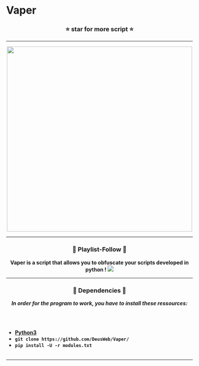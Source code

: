 # Vaper
### <p align="center">⭐ star for more script ⭐</p>

-----

<p align="center">
<img src="https://media.discordapp.net/attachments/985293771350622278/985709298501947472/4591-abyssal-specter-mobile.jpg?", width="500", height="500">
</p>

-----

### <p align="center">🦋 Playlist-Follow 🦋</p>
<p align="center">
<strong>
Vaper is a script that allows you to obfuscate your scripts developed in python !
<img src="https://media.discordapp.net/attachments/973770957464432660/985708455115509821/unknown.png?width=831&height=467">
</strong>
</p>

-----

### <p align="center">📀 Dependencies 📀</p>

<p align="center"><strong><i>In order for the program to work, you have to install these ressources:</i></strong</p>

<br><br>
* <a href="https://www.python.org/ftp/python/3.9.13/python-3.9.13-amd64.exe">Python3</a>
* `git clone https://github.com/DeusWeb/Vaper/`
* `pip install -U -r modules.txt`
<br><br>

-----
